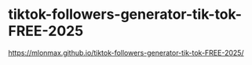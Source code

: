 # tiktok-followers-generator-tik-tok-FREE-2025
 https://mlonmax.github.io/tiktok-followers-generator-tik-tok-FREE-2025/
